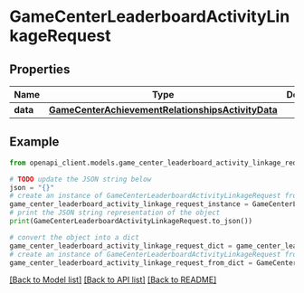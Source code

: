 # GameCenterLeaderboardActivityLinkageRequest


## Properties

Name | Type | Description | Notes
------------ | ------------- | ------------- | -------------
**data** | [**GameCenterAchievementRelationshipsActivityData**](GameCenterAchievementRelationshipsActivityData.md) |  | 

## Example

```python
from openapi_client.models.game_center_leaderboard_activity_linkage_request import GameCenterLeaderboardActivityLinkageRequest

# TODO update the JSON string below
json = "{}"
# create an instance of GameCenterLeaderboardActivityLinkageRequest from a JSON string
game_center_leaderboard_activity_linkage_request_instance = GameCenterLeaderboardActivityLinkageRequest.from_json(json)
# print the JSON string representation of the object
print(GameCenterLeaderboardActivityLinkageRequest.to_json())

# convert the object into a dict
game_center_leaderboard_activity_linkage_request_dict = game_center_leaderboard_activity_linkage_request_instance.to_dict()
# create an instance of GameCenterLeaderboardActivityLinkageRequest from a dict
game_center_leaderboard_activity_linkage_request_from_dict = GameCenterLeaderboardActivityLinkageRequest.from_dict(game_center_leaderboard_activity_linkage_request_dict)
```
[[Back to Model list]](../README.md#documentation-for-models) [[Back to API list]](../README.md#documentation-for-api-endpoints) [[Back to README]](../README.md)


